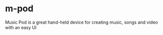 m-pod
=====

Music Pod is a great hand-held device for creating music, songs and video with an easy UI
